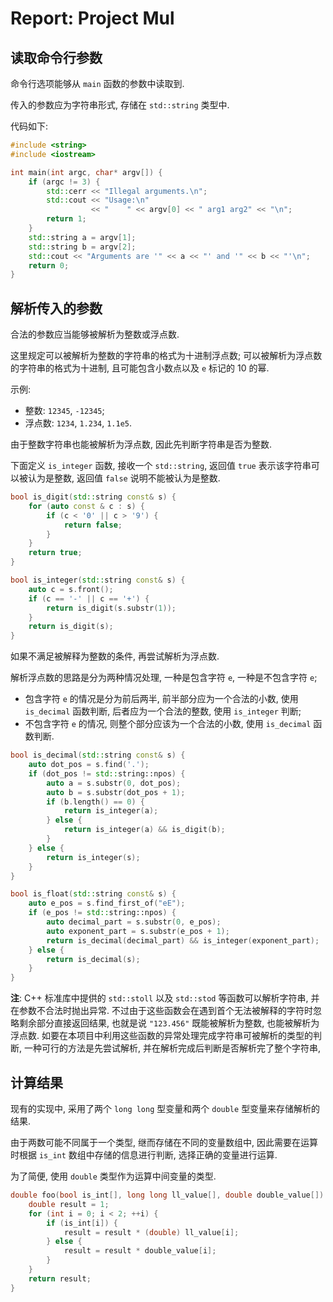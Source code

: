 # Report: Project Mul

## 读取命令行参数

命令行选项能够从 `main` 函数的参数中读取到. 

传入的参数应为字符串形式, 存储在 `std::string` 类型中.

代码如下:

```cpp
#include <string>
#include <iostream>

int main(int argc, char* argv[]) {
    if (argc != 3) {
        std::cerr << "Illegal arguments.\n";
        std::cout << "Usage:\n"
                  << "    " << argv[0] << " arg1 arg2" << "\n";
        return 1;
    }
    std::string a = argv[1];
    std::string b = argv[2];
    std::cout << "Arguments are '" << a << "' and '" << b << "'\n";
    return 0;
}
```

## 解析传入的参数

合法的参数应当能够被解析为整数或浮点数.

这里规定可以被解析为整数的字符串的格式为十进制浮点数; 可以被解析为浮点数的字符串的格式为十进制, 且可能包含小数点以及 `e` 标记的 10 的幂.

示例:

- 整数: `12345`, `-12345`;
- 浮点数: `1234`, `1.234`, `1.1e5`.

由于整数字符串也能被解析为浮点数, 因此先判断字符串是否为整数.

下面定义 `is_integer` 函数, 接收一个 `std::string`,
返回值 `true` 表示该字符串可以被认为是整数,
返回值 `false` 说明不能被认为是整数.

```cpp
bool is_digit(std::string const& s) {
    for (auto const & c : s) {
        if (c < '0' || c > '9') {
            return false;
        }
    }
    return true;
}

bool is_integer(std::string const& s) {
    auto c = s.front();
    if (c == '-' || c == '+') {
        return is_digit(s.substr(1));
    }
    return is_digit(s);
}
```

如果不满足被解释为整数的条件, 再尝试解析为浮点数.

解析浮点数的思路是分为两种情况处理, 一种是包含字符 `e`, 一种是不包含字符 `e`;

- 包含字符 `e` 的情况是分为前后两半, 前半部分应为一个合法的小数, 使用 `is_decimal` 函数判断, 后者应为一个合法的整数, 使用 `is_integer` 判断;
- 不包含字符 `e` 的情况, 则整个部分应该为一个合法的小数, 使用 `is_decimal` 函数判断.

```cpp
bool is_decimal(std::string const& s) {
    auto dot_pos = s.find('.');
    if (dot_pos != std::string::npos) {
        auto a = s.substr(0, dot_pos);
        auto b = s.substr(dot_pos + 1);
        if (b.length() == 0) {
            return is_integer(a);
        } else {
            return is_integer(a) && is_digit(b);
        }
    } else {
        return is_integer(s);
    }
}

bool is_float(std::string const& s) {
    auto e_pos = s.find_first_of("eE");
    if (e_pos != std::string::npos) {
        auto decimal_part = s.substr(0, e_pos);
        auto exponent_part = s.substr(e_pos + 1);
        return is_decimal(decimal_part) && is_integer(exponent_part);
    } else {
        return is_decimal(s);
    }
}
```

**注**: C++ 标准库中提供的 `std::stoll` 以及 `std::stod` 等函数可以解析字符串, 并在参数不合法时抛出异常. 不过由于这些函数会在遇到首个无法被解释的字符时忽略剩余部分直接返回结果, 也就是说 `"123.456"` 既能被解析为整数, 也能被解析为浮点数. 如要在本项目中利用这些函数的异常处理完成字符串可被解析的类型的判断, 一种可行的方法是先尝试解析, 并在解析完成后判断是否解析完了整个字符串,

## 计算结果

现有的实现中, 采用了两个 `long long` 型变量和两个 `double` 型变量来存储解析的结果.

由于两数可能不同属于一个类型, 继而存储在不同的变量数组中, 因此需要在运算时根据 `is_int` 数组中存储的信息进行判断, 选择正确的变量进行运算.

为了简便, 使用 `double` 类型作为运算中间变量的类型.

```cpp
double foo(bool is_int[], long long ll_value[], double double_value[]) {
    double result = 1;
    for (int i = 0; i < 2; ++i) {
        if (is_int[i]) {
            result = result * (double) ll_value[i];
        } else {
            result = result * double_value[i];
        }
    }
    return result;
}
```
